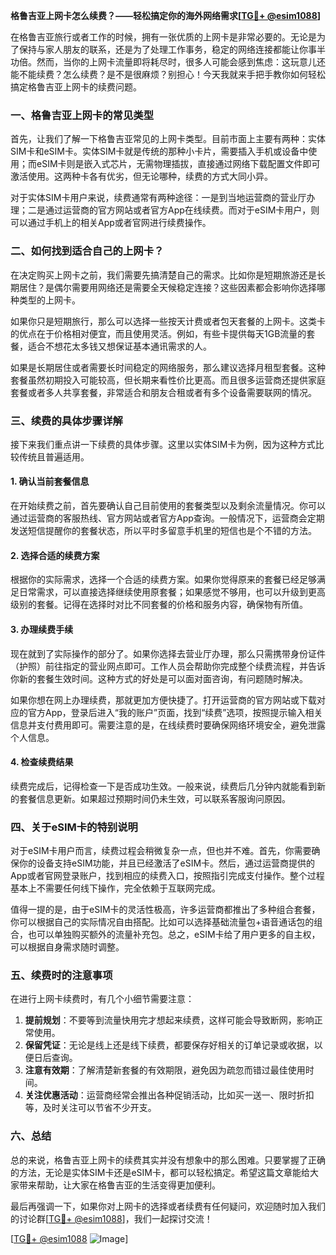 **格鲁吉亚上网卡怎么续费？——轻松搞定你的海外网络需求[[TG💪+ @esim1088](https://t.me/s/esim1088)]**

在格鲁吉亚旅行或者工作的时候，拥有一张优质的上网卡是非常必要的。无论是为了保持与家人朋友的联系，还是为了处理工作事务，稳定的网络连接都能让你事半功倍。然而，当你的上网卡流量即将耗尽时，很多人可能会感到焦虑：这玩意儿还能不能续费？怎么续费？是不是很麻烦？别担心！今天我就来手把手教你如何轻松搞定格鲁吉亚上网卡的续费问题。

### 一、格鲁吉亚上网卡的常见类型

首先，让我们了解一下格鲁吉亚常见的上网卡类型。目前市面上主要有两种：实体SIM卡和eSIM卡。实体SIM卡就是传统的那种小卡片，需要插入手机或设备中使用；而eSIM卡则是嵌入式芯片，无需物理插拔，直接通过网络下载配置文件即可激活使用。这两种卡各有优劣，但无论哪种，续费的方式大同小异。

对于实体SIM卡用户来说，续费通常有两种途径：一是到当地运营商的营业厅办理；二是通过运营商的官方网站或者官方App在线续费。而对于eSIM卡用户，则可以通过手机上的相关App或者官网进行续费操作。

### 二、如何找到适合自己的上网卡？

在决定购买上网卡之前，我们需要先搞清楚自己的需求。比如你是短期旅游还是长期居住？是偶尔需要用网络还是需要全天候稳定连接？这些因素都会影响你选择哪种类型的上网卡。

如果你只是短期旅行，那么可以选择一些按天计费或者包天套餐的上网卡。这类卡的优点在于价格相对便宜，而且使用灵活。例如，有些卡提供每天1GB流量的套餐，适合不想花太多钱又想保证基本通讯需求的人。

如果是长期居住或者需要长时间稳定的网络服务，那么建议选择月租型套餐。这种套餐虽然初期投入可能较高，但长期来看性价比更高。而且很多运营商还提供家庭套餐或者多人共享套餐，非常适合和朋友合租或者有多个设备需要联网的情况。

### 三、续费的具体步骤详解

接下来我们重点讲一下续费的具体步骤。这里以实体SIM卡为例，因为这种方式比较传统且普遍适用。

#### 1. 确认当前套餐信息

在开始续费之前，首先要确认自己目前使用的套餐类型以及剩余流量情况。你可以通过运营商的客服热线、官方网站或者官方App查询。一般情况下，运营商会定期发送短信提醒你的套餐状态，所以平时多留意手机里的短信也是个不错的方法。

#### 2. 选择合适的续费方案

根据你的实际需求，选择一个合适的续费方案。如果你觉得原来的套餐已经足够满足日常需求，可以直接选择继续使用原套餐；如果感觉不够用，也可以升级到更高级别的套餐。记得在选择时对比不同套餐的价格和服务内容，确保物有所值。

#### 3. 办理续费手续

现在就到了实际操作的部分了。如果你选择去营业厅办理，那么只需携带身份证件（护照）前往指定的营业网点即可。工作人员会帮助你完成整个续费流程，并告诉你新的套餐生效时间。这种方式的好处是可以面对面咨询，有问题随时解决。

如果你想在网上办理续费，那就更加方便快捷了。打开运营商的官方网站或下载对应的官方App，登录后进入“我的账户”页面，找到“续费”选项，按照提示输入相关信息并支付费用即可。需要注意的是，在线续费时要确保网络环境安全，避免泄露个人信息。

#### 4. 检查续费结果

续费完成后，记得检查一下是否成功生效。一般来说，续费后几分钟内就能看到新的套餐信息更新。如果超过预期时间仍未生效，可以联系客服询问原因。

### 四、关于eSIM卡的特别说明

对于eSIM卡用户而言，续费过程会稍微复杂一点，但也并不难。首先，你需要确保你的设备支持eSIM功能，并且已经激活了eSIM卡。然后，通过运营商提供的App或者官网登录账户，找到相应的续费入口，按照指引完成支付操作。整个过程基本上不需要任何线下操作，完全依赖于互联网完成。

值得一提的是，由于eSIM卡的灵活性极高，许多运营商都推出了多种组合套餐，你可以根据自己的实际情况自由搭配。比如可以选择基础流量包+语音通话包的组合，也可以单独购买额外的流量补充包。总之，eSIM卡给了用户更多的自主权，可以根据自身需求随时调整。

### 五、续费时的注意事项

在进行上网卡续费时，有几个小细节需要注意：

1. **提前规划**：不要等到流量快用完才想起来续费，这样可能会导致断网，影响正常使用。
2. **保留凭证**：无论是线上还是线下续费，都要保存好相关的订单记录或收据，以便日后查询。
3. **注意有效期**：了解清楚新套餐的有效期限，避免因为疏忽而错过最佳使用时间。
4. **关注优惠活动**：运营商经常会推出各种促销活动，比如买一送一、限时折扣等，及时关注可以节省不少开支。

### 六、总结

总的来说，格鲁吉亚上网卡的续费其实并没有想象中的那么困难。只要掌握了正确的方法，无论是实体SIM卡还是eSIM卡，都可以轻松搞定。希望这篇文章能给大家带来帮助，让大家在格鲁吉亚的生活变得更加便利。

最后再强调一下，如果你对上网卡的选择或者续费有任何疑问，欢迎随时加入我们的讨论群[[TG💪+ @esim1088](https://t.me/s/esim1088)]，我们一起探讨交流！

[[TG💪+ @esim1088](https://t.me/s/esim1088) ![Image](https://i.postimg.cc/4NQfJmqS/Snipaste-2025-05-13-00-14-12.png)]